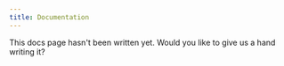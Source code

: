 ```yaml
---
title: Documentation 
---
```

This docs page hasn't been written yet. Would you like to give us a hand writing it?
